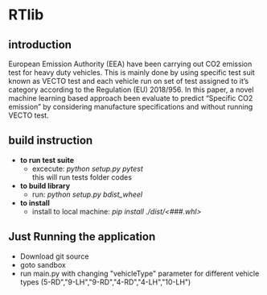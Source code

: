 # RTlib
## introduction
European Emission Authority (EEA) have been carrying out CO2 emission test for heavy duty vehicles. This is mainly done by using specific test suit known as VECTO test and each vehicle run on set of test assigned to it’s category according to the Regulation (EU)  2018/956. 
In this paper, a novel machine learning based approach been evaluate to predict “Specific CO2 emission” by considering manufacture specifications and without running VECTO test.


## build instruction

* **to run test suite**
    * excecute:  <tb> *python setup.py pytest*<br>
    this will run tests folder codes
* **to build library**
    * run: *python setup.py bdist_wheel*
* **to install** 
    * install to local machine: *pip install ./dist/<###.whl>*

   
   
## Just Running the application
   * Download git source
   * goto sandbox
   * run main.py with changing "vehicleType" parameter for different vehicle types (5-RD","9-LH","9-RD","4-RD","4-LH","10-LH")
